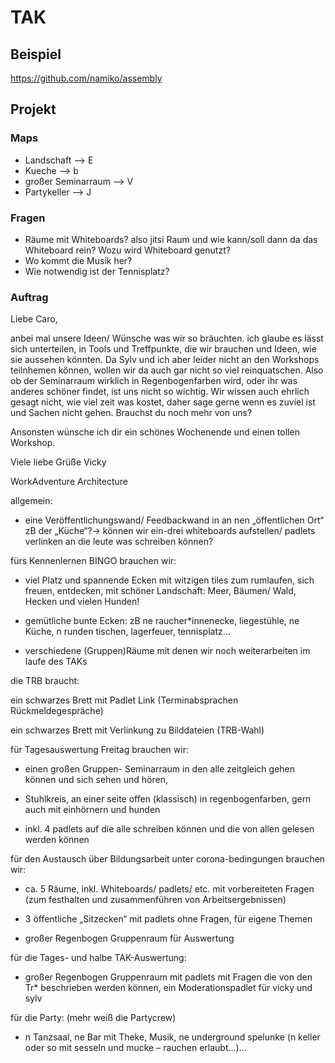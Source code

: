 # TAK

## Beispiel
https://github.com/namiko/assembly

## Projekt
### Maps
* Landschaft --> E
* Kueche --> b
* großer Seminarraum --> V
* Partykeller --> J


### Fragen
* Räume mit Whiteboards? also jitsi Raum und wie kann/soll dann da das Whiteboard rein? Wozu wird Whiteboard genutzt?
* Wo kommt die Musik her?
* Wie notwendig ist der Tennisplatz?

### Auftrag

Liebe Caro,
 
anbei mal unsere Ideen/ Wünsche was wir so bräuchten. ich glaube es lässt sich unterteilen, in Tools und Treffpunkte, die wir brauchen und Ideen, wie sie aussehen könnten. Da Sylv und ich aber leider nicht an den Workshops teilnhemen können, wollen wir da auch gar nicht so viel reinquatschen. Also ob der Seminarraum wirklich in Regenbogenfarben wird, oder ihr was anderes schöner findet, ist uns nicht so wichtig. Wir wissen auch ehrlich gesagt nicht, wie viel zeit was kostet, daher sage gerne wenn es zuviel ist und Sachen nicht gehen.
Brauchst du noch mehr von uns?
 
Ansonsten wünsche ich dir ein schönes Wochenende und einen tollen Workshop.
 
Viele liebe Grüße
Vicky

WorkAdventure Architecture

allgemein:

- eine Veröffentlichungswand/ Feedbackwand in an nen „öffentlichen Ort“ zB der „Küche“?→ können wir ein-drei whiteboards aufstellen/ padlets verlinken an die leute was schreiben können?

 

fürs Kennenlernen BINGO brauchen wir:

- viel Platz und spannende Ecken mit witzigen tiles zum rumlaufen, sich freuen, entdecken, mit schöner Landschaft: Meer, Bäumen/ Wald, Hecken und vielen Hunden!

- gemütliche bunte Ecken: zB ne raucher*innenecke, liegestühle, ne Küche, n runden tischen, lagerfeuer, tennisplatz...

- verschiedene (Gruppen)Räume mit denen wir noch weiterarbeiten im laufe des TAKs

 

die TRB braucht:

ein schwarzes Brett mit Padlet Link (Terminabsprachen Rückmeldegespräche)

ein schwarzes Brett mit Verlinkung zu Bilddateien (TRB-Wahl)

 

für Tagesauswertung Freitag brauchen wir:

- einen großen Gruppen- Seminarraum in den alle zeitgleich gehen können und sich sehen und hören,

- Stuhlkreis, an einer seite offen (klassisch) in regenbogenfarben, gern auch mit einhörnern und hunden

- inkl. 4 padlets auf die alle schreiben können und die von allen gelesen werden können

 

 

für den Austausch über Bildungsarbeit unter corona-bedingungen brauchen wir:

- ca. 5 Räume, inkl. Whiteboards/ padlets/ etc. mit vorbereiteten Fragen (zum festhalten und zusammenführen von Arbeitsergebnissen)

- 3 öffentliche „Sitzecken“ mit padlets ohne Fragen, für eigene Themen

- großer Regenbogen Gruppenraum für Auswertung

 

für die Tages- und halbe TAK-Auswertung:

- großer Regenbogen Gruppenraum mit padlets mit Fragen die von den Tr* beschrieben werden können, ein Moderationspadlet für vicky und sylv

 

für die Party: (mehr weiß die Partycrew)

- n Tanzsaal, ne Bar mit Theke, Musik, ne underground spelunke (n keller oder so mit sesseln und mucke – rauchen erlaubt...)...

